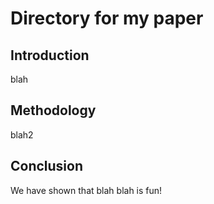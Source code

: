 # Directory for my paper

## Introduction

blah

## Methodology

blah2

## Conclusion

We have shown that blah blah is fun!
